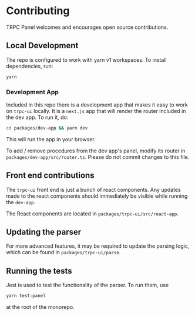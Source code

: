 # Contributing

TRPC Panel welcomes and encourages open source contributions.

## Local Development

The repo is configured to work with yarn v1 workspaces. To install dependencies, run:

```sh
yarn
```

### Development App

Included in this repo there is a development app that makes it easy to work on `trpc-ui` locally. It is a `next.js` app that will render the router included in the dev app. To run it, do:

```sh
cd packages/dev-app && yarn dev
```

This will run the app in your browser.

To add / remove procedures from the dev app's panel, modify its router in `packages/dev-app/src/router.ts`. Please do not commit changes to this file.

## Front end contributions

The `trpc-ui` front end is just a bunch of react components. Any updates made to the react components should immediately be visible while running the `dev-app`.

The React components are located in `packages/trpc-ui/src/react-app`.

## Updating the parser

For more advanced features, it may be required to update the parsing logic, which can be found in `packages/trpc-ui/parse`.

## Running the tests

Jest is used to test the functionality of the parser. To run them, use

```sh
yarn test:panel
```

at the root of the monorepo.
